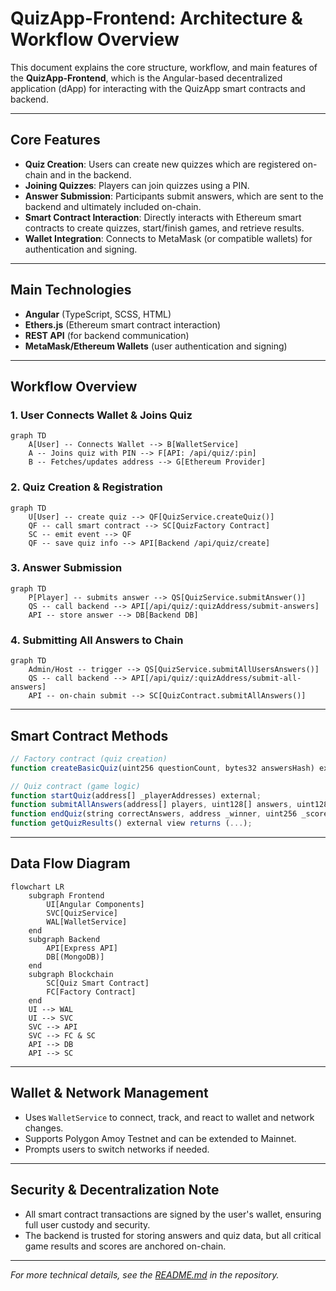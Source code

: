 # QuizApp-Frontend: Architecture & Workflow Overview

This document explains the core structure, workflow, and main features of the **QuizApp-Frontend**, which is the Angular-based decentralized application (dApp) for interacting with the QuizApp smart contracts and backend.

---

## Core Features

- **Quiz Creation**: Users can create new quizzes which are registered on-chain and in the backend.
- **Joining Quizzes**: Players can join quizzes using a PIN.
- **Answer Submission**: Participants submit answers, which are sent to the backend and ultimately included on-chain.
- **Smart Contract Interaction**: Directly interacts with Ethereum smart contracts to create quizzes, start/finish games, and retrieve results.
- **Wallet Integration**: Connects to MetaMask (or compatible wallets) for authentication and signing.

---

## Main Technologies

- **Angular** (TypeScript, SCSS, HTML)
- **Ethers.js** (Ethereum smart contract interaction)
- **REST API** (for backend communication)
- **MetaMask/Ethereum Wallets** (user authentication and signing)

---

## Workflow Overview

### 1. User Connects Wallet & Joins Quiz

```mermaid
graph TD
    A[User] -- Connects Wallet --> B[WalletService]
    A -- Joins quiz with PIN --> F[API: /api/quiz/:pin]
    B -- Fetches/updates address --> G[Ethereum Provider]
```

### 2. Quiz Creation & Registration

```mermaid
graph TD
    U[User] -- create quiz --> QF[QuizService.createQuiz()]
    QF -- call smart contract --> SC[QuizFactory Contract]
    SC -- emit event --> QF
    QF -- save quiz info --> API[Backend /api/quiz/create]
```

### 3. Answer Submission

```mermaid
graph TD
    P[Player] -- submits answer --> QS[QuizService.submitAnswer()]
    QS -- call backend --> API[/api/quiz/:quizAddress/submit-answers]
    API -- store answer --> DB[Backend DB]
```

### 4. Submitting All Answers to Chain

```mermaid
graph TD
    Admin/Host -- trigger --> QS[QuizService.submitAllUsersAnswers()]
    QS -- call backend --> API[/api/quiz/:quizAddress/submit-all-answers]
    API -- on-chain submit --> SC[QuizContract.submitAllAnswers()]
```

---

## Smart Contract Methods

```typescript
// Factory contract (quiz creation)
function createBasicQuiz(uint256 questionCount, bytes32 answersHash) external returns (address);

// Quiz contract (game logic)
function startQuiz(address[] _playerAddresses) external;
function submitAllAnswers(address[] players, uint128[] answers, uint128[] scores) external;
function endQuiz(string correctAnswers, address _winner, uint256 _score) external;
function getQuizResults() external view returns (...);
```

---

## Data Flow Diagram

```mermaid
flowchart LR
    subgraph Frontend
        UI[Angular Components]
        SVC[QuizService]
        WAL[WalletService]
    end
    subgraph Backend
        API[Express API]
        DB[(MongoDB)]
    end
    subgraph Blockchain
        SC[Quiz Smart Contract]
        FC[Factory Contract]
    end
    UI --> WAL
    UI --> SVC
    SVC --> API
    SVC --> FC & SC
    API --> DB
    API --> SC
```

---

## Wallet & Network Management

- Uses `WalletService` to connect, track, and react to wallet and network changes.
- Supports Polygon Amoy Testnet and can be extended to Mainnet.
- Prompts users to switch networks if needed.

---

## Security & Decentralization Note

- All smart contract transactions are signed by the user's wallet, ensuring full user custody and security.
- The backend is trusted for storing answers and quiz data, but all critical game results and scores are anchored on-chain.

---

*For more technical details, see the [README.md](./README.md) in the repository.*
